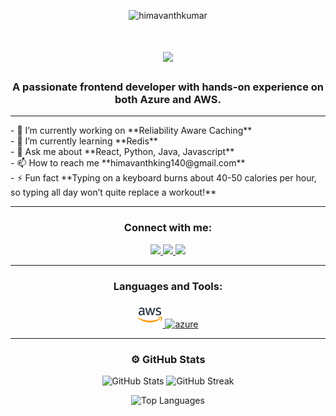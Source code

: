 <p align="center"> 
    <img src="https://komarev.com/ghpvc/?username=himavanthkumar&label=Profile%20views&color=0e75b6&style=flat" alt="himavanthkumar" /> 
</p>

<h1 align="center">
    <img src="https://readme-typing-svg.herokuapp.com/?font=Righteous&size=35&center=true&vCenter=true&width=500&height=70&duration=3000&lines=Hi+There!+👋;+I'm+Himavanth+Perni!;" />
</h1>

<h3 align="center">A passionate frontend developer with hands-on experience on both Azure and AWS.</h3>

---

<div >
  - 🔭 I’m currently working on **Reliability Aware Caching**<br>
  - 🌱 I’m currently learning **Redis**<br>
  - 💬 Ask me about **React, Python, Java, Javascript**<br>
  - 📫 How to reach me **himavanthking140@gmail.com**<br>
  - ⚡ Fun fact **Typing on a keyboard burns about 40-50 calories per hour, so typing all day won’t quite replace a workout!**
</div>

---

<h3 align="center">Connect with me:</h3>
<div align="center">
    <a href="mailto:himavanthking140@gmail.com">
        <img src="https://img.shields.io/badge/Email-333333?style=for-the-badge&logo=gmail&logoColor=red" />
    </a>
    <a href="https://www.linkedin.com/in/himavanthkumar" target="_blank">
        <img src="https://img.shields.io/badge/LinkedIn-0077B5?style=for-the-badge&logo=linkedin&logoColor=white" />
    </a>
    <a href="https://himavanth-kumar-perni-portfolio.vercel.app/" target="_blank">
        <img src="https://img.shields.io/badge/Portfolio-000000?style=for-the-badge&logo=vercel&logoColor=white" />
    </a>
</div>

---

<h3 align="center">Languages and Tools:</h3>
<p align="center">
    <a href="https://aws.amazon.com" target="_blank" rel="noreferrer"> 
        <img src="https://raw.githubusercontent.com/devicons/devicon/master/icons/amazonwebservices/amazonwebservices-original-wordmark.svg" alt="aws" width="40" height="40"/> 
    </a> 
    <a href="https://azure.microsoft.com/en-in/" target="_blank" rel="noreferrer"> 
        <img src="https://www.vectorlogo.zone/logos/microsoft_azure/microsoft_azure-icon.svg" alt="azure" width="40" height="40"/> 
    </a>
    <!-- Additional tools/icons would follow here for brevity -->
</p>

---

<h3 align="center">⚙️ GitHub Stats</h3>
<p align="center">
    <img src="https://github-readme-stats.vercel.app/api?username=himavanthkumar&show_icons=true&theme=radical&count_private=true&hide_border=true" alt="GitHub Stats">
    <img src="https://github-readme-streak-stats.herokuapp.com?user=himavanthkumar&theme=radical&hide_border=true" alt="GitHub Streak">
</p>
<p align="center">
    <img src="https://github-readme-stats.vercel.app/api/top-langs/?username=himavanthkumar&layout=compact&theme=radical&hide_border=true" alt="Top Languages">
</p>
